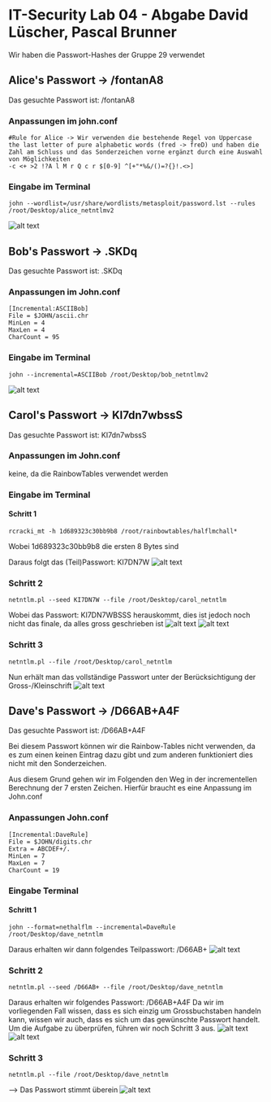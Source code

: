 # IT-Security Lab 04 - Abgabe David Lüscher, Pascal Brunner 

Wir haben die Passwort-Hashes der Gruppe 29 verwendet

## Alice's Passwort -> /fontanA8
Das gesuchte Passwort ist: /fontanA8 
### Anpassungen im john.conf
```
#Rule for Alice -> Wir verwenden die bestehende Regel von Uppercase the last letter of pure alphabetic words (fred -> freD) und haben die Zahl am Schluss und das Sonderzeichen vorne ergänzt durch eine Auswahl von Möglichkeiten
-c <+ >2 !?A l M r Q c r $[0-9] ^[+"*%&/()=?{}!.<>]
```
### Eingabe im Terminal
```
john --wordlist=/usr/share/wordlists/metasploit/password.lst --rules /root/Desktop/alice_netntlmv2
```
![alt text](https://github.zhaw.ch/brunnpa7/ITSec/blob/master/Lab%204/img/TerminalAlice.png "Alice")

## Bob's Passwort -> .SKDq
Das gesuchte Passwort ist: .SKDq
### Anpassungen im John.conf
```
[Incremental:ASCIIBob]
File = $JOHN/ascii.chr
MinLen = 4
MaxLen = 4
CharCount = 95
```
### Eingabe im Terminal
```
john --incremental=ASCIIBob /root/Desktop/bob_netntlmv2
```
![alt text](https://github.zhaw.ch/brunnpa7/ITSec/blob/master/Lab%204/img/TerminalBob.png "Bob")

## Carol's Passwort -> KI7dn7wbssS
Das gesuchte Passwort ist: KI7dn7wbssS
### Anpassungen im John.conf

keine, da die RainbowTables verwendet werden

### Eingabe im Terminal
#### Schritt 1
```
rcracki_mt -h 1d689323c30bb9b8 /root/rainbowtables/halflmchall*
```
Wobei 1d689323c30bb9b8 die ersten 8 Bytes sind

Daraus folgt das (Teil)Passwort: KI7DN7W
![alt text](https://github.zhaw.ch/brunnpa7/ITSec/blob/master/Lab%204/img/TerminalCarol_Rainbow-Tables.png "Carol 1")

### Schritt 2
```
netntlm.pl --seed KI7DN7W --file /root/Desktop/carol_netntlm
```
Wobei das Passwort: KI7DN7WBSSS herauskommt, dies ist jedoch noch nicht das finale, da alles gross geschrieben ist
![alt text](https://github.zhaw.ch/brunnpa7/ITSec/blob/master/Lab%204/img/TerminalCarol_Teil2_1.png "Carol 2.1")
![alt text](https://github.zhaw.ch/brunnpa7/ITSec/blob/master/Lab%204/img/TerminalCarol_Teil2_2.png "Carol 2.2")

### Schritt 3
```
netntlm.pl --file /root/Desktop/carol_netntlm
```
Nun erhält man das vollständige Passwort unter der Berücksichtigung der Gross-/Kleinschrift
![alt text](https://github.zhaw.ch/brunnpa7/ITSec/blob/master/Lab%204/img/TerminalCarol_Teil3.png "Carol 3")

## Dave's Passwort -> /D66AB+A4F
Das gesuchte Passwort ist: /D66AB+A4F

Bei diesem Passwort können wir die Rainbow-Tables nicht verwenden, da es zum einen keinen Eintrag dazu gibt und zum anderen funktioniert dies nicht mit den Sonderzeichen.

Aus diesem Grund gehen wir im Folgenden den Weg in der incrementellen Berechnung der 7 ersten Zeichen. Hierfür braucht es eine Anpassung im John.conf
### Anpassungen John.conf
```
[Incremental:DaveRule]
File = $JOHN/digits.chr
Extra = ABCDEF+/.
MinLen = 7
MaxLen = 7
CharCount = 19
```

### Eingabe Terminal
#### Schritt 1
```
john --format=nethalflm --incremental=DaveRule /root/Desktop/dave_netntlm
```
Daraus erhalten wir dann folgendes Teilpasswort: /D66AB+
![alt text](https://github.zhaw.ch/brunnpa7/ITSec/blob/master/Lab%204/img/TerminalDave_Teil1.png "Dave 1")

### Schritt 2
```
netntlm.pl --seed /D66AB+ --file /root/Desktop/dave_netntlm
```
Daraus erhalten wir folgendes Passwort: /D66AB+A4F
Da wir im vorliegenden Fall wissen, dass es sich einzig um Grossbuchstaben handeln kann, wissen wir auch, dass es sich um das gewünschte Passwort handelt. Um die Aufgabe zu überprüfen, führen wir noch Schritt 3 aus.
![alt text](https://github.zhaw.ch/brunnpa7/ITSec/blob/master/Lab%204/img/TerminalDave_Teil2_1.png "Dave 2.1")
![alt text](https://github.zhaw.ch/brunnpa7/ITSec/blob/master/Lab%204/img/TerminalDave_Teil2_2.png "Dave 2.2")

### Schritt 3
```
netntlm.pl --file /root/Desktop/dave_netntlm
```
--> Das Passwort stimmt überein
![alt text](https://github.zhaw.ch/brunnpa7/ITSec/blob/master/Lab%204/img/TerminalDave_Teil3.png "Dave 3")
